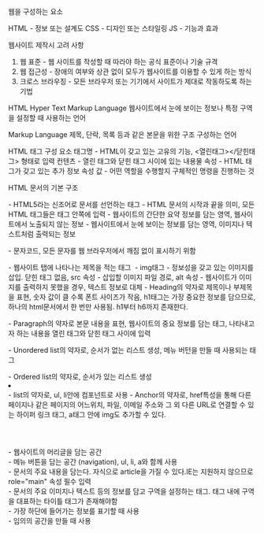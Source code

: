 웹을 구성하는 요소

HTML - 정보 또는 설계도
CSS  - 디자인 또는 스타일링
JS   - 기능과 효과

웹사이트 제작시 고려 사항
1. 웹 표준   - 웹 사이트를 작성할 때 따라야 하는 공식 표준이나 기술 규격
2. 웹 접근성 - 장애의 여부와 상관 없이 모두가 웹사이트를 이용할 수 있게 하는 방식
3. 크로스 브라우징 - 모든 브라우저 또는 기기에서 사이트가 제대로 작동하도록 하는 기법

HTML
Hyper Text Markup Language
웹사이트에서 눈에 보이는 정보나 특정 구역을 설정할 때 사용하는 언어

Markup Language
제목, 단락, 목록 등과 같은 본문을 위한 구조 구성하는 언어

HTML 태그 구성 요소
태그명 - HTML이 갖고 있는 고유의 기능, <열린태그></닫힌태그> 형태로 입력
컨텐츠 - 열린 태그와 닫힌 태그 사이에 있는 내용물
속성 - HTML 태그가 갖고 있는 추가 정보
속성 값 - 어떤 역할을 수행할지 구체적인 명령을 진행하는 것

HTML 문서의 기본 구조
<!DOCTYPE html> - HTML5라는 신조어로 문서를 선언하는 태그
<html></html> - HTML 문서의 시작과 끝을 의미, 모든 HTML 태그들은 <html>태그 안쪽에 입력
<head></head> - 웹사이트의 간단한 요약 정보를 담는 영역, 웹사이트에서 노출되지 않는 정보
<body></body> - 웹사이트에서 눈에 보이는 정보를 담는 영역, 이미지나 텍스트처럼 출력되는 정보

<meta charset="UTF-8"> - 문자코드, 모든 문자를 웹 브라우저에서 깨짐 없이 표시하기 위함
<title></title> - 웹사이트 탭에 나타나는 제목을 적는 태그
<img src="" alt=""> - img태그 - 정보성을 갖고 있는 이미지를 삽입. 닫힌 태그 없음, src 속성 - 삽입할 이미지 파일 경로, alt 속성 - 웹사이트가 이미지를 출력하지 못했을 경우, 텍스트 정보로 대체
<h></h> - Heading의 약자로 제목이나 부제목을 표현, 숫자 값이 클 수록 폰트 사이즈가 작음, h1태그는 가장 중요한 정보를 담으므로, 하나의 html문서에서 한 번만 사용됨. h1부터 h6까지 존재한다.
<p></p> - Paragraph의 약자로 본문 내용을 표현, 웹사이트의 중요 정보를 담는 태그, 나타내고자 하는 내용을 열린 태그와 닫힌 태그 사이에 입력
<ul></ul> - Unordered list의 약자로, 순서가 없는 리스트 생성, 메뉴 버턴을 만들 때 사용되는 태그
<ol></ol> - Ordered list의 약자로, 순서가 있는 리스트 생성
<li></li> - list의 약자로, ul, li안에 컴포넌트로 사용
<a></a> - Anchor의 약자로, href특성을 통해 다른 페이지나 같은 페이지의 어느위치, 파일, 이메일 주소와 그 외 다른 URL로 연결할 수 있는 하이퍼 링크 태그, a태그 안에 img도 추가할 수 있다.
<header></header> - 웹사이트의 머리글을 담는 공간
<nav></nav> - 메뉴 버튼을 담는 공간 (navigation), ul, li, a와 함께 사용
<main></main> - 문서의 주요 내용을 담는다. 자식으로 article을 가질 수 있다.IE는 지원하지 않으므로 role="main" 속성 필수 입력
<article></article> - 문서의 주요 이미지나 텍스트 등의 정보를 담고 구역을 설정하는 태그. 태그 내에 구역을 대표하는 타이틀 <h#>태그가 존재해야함
<footer></footer> - 가장 하단에 들어가는 정보를 표기할 때 사용
<div></div> - 임의의 공간을 만들 때 사용


